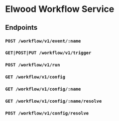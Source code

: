 # Elwood Workflow Service

## Endpoints

### `POST /workflow/v1/event/:name`

### `GET|POST|PUT /workflow/v1/trigger`

### `POST /workflow/v1/run`

### `GET /workflow/v1/config`

### `GET /workflow/v1/config/:name`

### `GET /workflow/v1/config/:name/resolve`

### `POST /workflow/v1/config/resolve`

